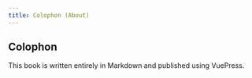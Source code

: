 ```yaml
---
title: Colophon (About)
---
```

## Colophon

This book is written entirely in Markdown and published using VuePress.
